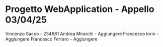 # Progetto WebApplication - Appello 03/04/25

Vincenzo Sacco - 234681
Andrea Mirarchi - Aggiungere
Francesco Iorio - Aggiungere
Francesco Ferraro - Aggiungere
